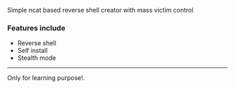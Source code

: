 Simple ncat based reverse shell creator with mass victim control

### Features include
- Reverse shell
- Self install
- Stealth mode

---
Only for learning purpose!.